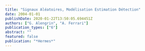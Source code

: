 ```yaml
---
title: "Signaux Aléatoires, Modélisation Estimation Détection"
date: 2004-01-01
publishDate: 2020-01-22T13:50:05.694451Z
authors: ["G. Alengrin", "A. Ferrari"]
publication_types: ["6"]
abstract: ""
featured: false
publication: "*Hermes*"
---
```


